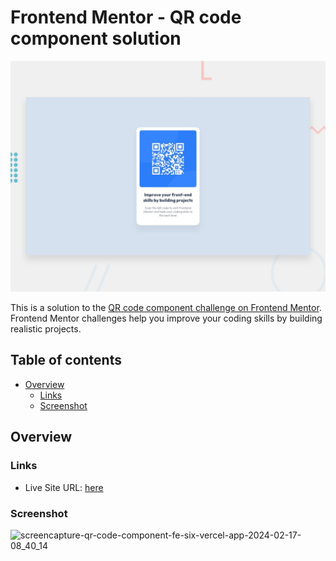 

# Frontend Mentor - QR code component solution

![Design preview for the Recipe page coding challenge](./design/desktop-preview.jpg)

This is a solution to the [QR code component challenge on Frontend Mentor](https://www.frontendmentor.io/challenges/qr-code-component-iux_sIO_H). Frontend Mentor challenges help you improve your coding skills by building realistic projects. 

## Table of contents

- [Overview](#overview)
  - [Links](#links)
  - [Screenshot](#screenshot)

## Overview

### Links

- Live Site URL: [here](https://qr-code-component-fe-six.vercel.app/)

### Screenshot

![screencapture-qr-code-component-fe-six-vercel-app-2024-02-17-08_40_14](https://github.com/rhafaelc/qr-code-component-fe/assets/109317539/73ee131e-9003-43b7-bf94-64eef5a2add3)

